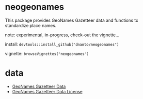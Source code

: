 # neogeonames

This package provides GeoNames Gazetteer data and functions to standardize place names.

note: experimental, in-progress, check-out the vignette...

install: `devtools::install_github("dnanto/neogeonames")`

vignette: `browseVignettes("neogeonames")`

# data

- [GeoNames Gazetteer Data](http://download.geonames.org/export/dump/)
- [GeoNames Gazetteer Data License](https://creativecommons.org/licenses/by/4.0/)
